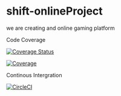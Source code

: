 # shift-onlineProject
we are creating and online gaming platform

Code Coverage

[![Coverage Status](https://coveralls.io/repos/github/Phathumzi/shift-onlineProject/badge.svg?branch=master)](https://coveralls.io/github/Phathumzi/shift-onlineProject?branch=master)

[![Coverage](https://sonarcloud.io/api/project_badges/measure?project=Phathumzi_shift-onlineProject&metric=coverage)](https://sonarcloud.io/summary/new_code?id=Phathumzi_shift-onlineProject)

Continous Intergration

[![CircleCI](https://dl.circleci.com/status-badge/img/gh/Phathumzi/shift-onlineProject/tree/master.svg?style=svg)](https://dl.circleci.com/status-badge/redirect/gh/Phathumzi/shift-onlineProject/tree/master)
